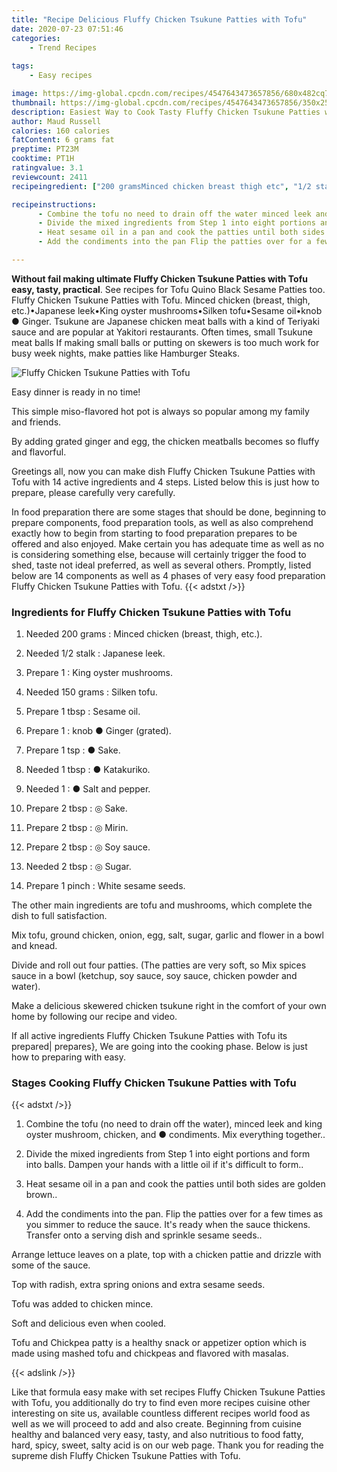 ```yaml
---
title: "Recipe Delicious Fluffy Chicken Tsukune Patties with Tofu"
date: 2020-07-23 07:51:46
categories:
    - Trend Recipes
    
tags:
    - Easy recipes

image: https://img-global.cpcdn.com/recipes/4547643473657856/680x482cq70/fluffy-chicken-tsukune-patties-with-tofu-recipe-main-photo.jpg
thumbnail: https://img-global.cpcdn.com/recipes/4547643473657856/350x250cq70/fluffy-chicken-tsukune-patties-with-tofu-recipe-main-photo.jpg
description: Easiest Way to Cook Tasty Fluffy Chicken Tsukune Patties with Tofu with 14 ingredients and 4 stages of easy cooking.
author: Maud Russell
calories: 160 calories
fatContent: 6 grams fat
preptime: PT23M
cooktime: PT1H
ratingvalue: 3.1
reviewcount: 2411
recipeingredient: ["200 gramsMinced chicken breast thigh etc", "1/2 stalkJapanese leek", "1King oyster mushrooms", "150 gramsSilken tofu", "1 tbspSesame oil", "1knob  Ginger grated", "1 tsp Sake", "1 tbsp Katakuriko", "1 Salt and pepper", "2 tbsp Sake", "2 tbsp Mirin", "2 tbsp Soy sauce", "2 tbsp Sugar", "1 pinchWhite sesame seeds"]

recipeinstructions: 
      - Combine the tofu no need to drain off the water minced leek and king oyster mushroom chicken and  condiments Mix everything together 
      - Divide the mixed ingredients from Step 1 into eight portions and form into balls Dampen your hands with a little oil if its difficult to form 
      - Heat sesame oil in a pan and cook the patties until both sides are golden brown 
      - Add the condiments into the pan Flip the patties over for a few times as you simmer to reduce the sauce Its ready when the sauce thickens  Transfer onto a serving dish and sprinkle sesame seeds

---
```




**Without fail making ultimate Fluffy Chicken Tsukune Patties with Tofu easy, tasty, practical**. See recipes for Tofu Quino Black Sesame Patties too. Fluffy Chicken Tsukune Patties with Tofu. Minced chicken (breast, thigh, etc.)•Japanese leek•King oyster mushrooms•Silken tofu•Sesame oil•knob ● Ginger. Tsukune are Japanese chicken meat balls with a kind of Teriyaki sauce and are popular at Yakitori restaurants. Often times, small Tsukune meat balls If making small balls or putting on skewers is too much work for busy week nights, make patties like Hamburger Steaks.


![Fluffy Chicken Tsukune Patties with Tofu](https://img-global.cpcdn.com/recipes/4547643473657856/680x482cq70/fluffy-chicken-tsukune-patties-with-tofu-recipe-main-photo.jpg "Fluffy Chicken Tsukune Patties with Tofu")



Easy dinner is ready in no time!

This simple miso-flavored hot pot is always so popular among my family and friends.

By adding grated ginger and egg, the chicken meatballs becomes so fluffy and flavorful.


Greetings all, now you can make dish Fluffy Chicken Tsukune Patties with Tofu with 14 active ingredients and 4 steps. Listed below this is just how to prepare, please carefully very carefully.

In food preparation there are some stages that should be done, beginning to prepare components, food preparation tools, as well as also comprehend exactly how to begin from starting to food preparation prepares to be offered and also enjoyed. Make certain you has adequate time as well as no is considering something else, because will certainly trigger the food to shed, taste not ideal preferred, as well as several others. Promptly, listed below are 14 components as well as 4 phases of very easy food preparation Fluffy Chicken Tsukune Patties with Tofu.
{{< adstxt />}}

### Ingredients for Fluffy Chicken Tsukune Patties with Tofu


1. Needed 200 grams : Minced chicken (breast, thigh, etc.).

1. Needed 1/2 stalk : Japanese leek.

1. Prepare 1 : King oyster mushrooms.

1. Needed 150 grams : Silken tofu.

1. Prepare 1 tbsp : Sesame oil.

1. Prepare 1 : knob ● Ginger (grated).

1. Prepare 1 tsp : ● Sake.

1. Needed 1 tbsp : ● Katakuriko.

1. Needed 1 : ● Salt and pepper.

1. Prepare 2 tbsp : ◎ Sake.

1. Prepare 2 tbsp : ◎ Mirin.

1. Prepare 2 tbsp : ◎ Soy sauce.

1. Needed 2 tbsp : ◎ Sugar.

1. Prepare 1 pinch : White sesame seeds.


The other main ingredients are tofu and mushrooms, which complete the dish to full satisfaction.

Mix tofu, ground chicken, onion, egg, salt, sugar, garlic and flower in a bowl and knead.

Divide and roll out four patties. (The patties are very soft, so Mix spices sauce in a bowl (ketchup, soy sauce, soy sauce, chicken powder and water).

Make a delicious skewered chicken tsukune right in the comfort of your own home by following our recipe and video.


If all active ingredients Fluffy Chicken Tsukune Patties with Tofu its prepared| prepares}, We are going into the cooking phase. Below is just how to preparing with easy.

### Stages Cooking Fluffy Chicken Tsukune Patties with Tofu

{{< adstxt />}}


1. Combine the tofu (no need to drain off the water), minced leek and king oyster mushroom, chicken, and ● condiments. Mix everything together..



1. Divide the mixed ingredients from Step 1 into eight portions and form into balls. Dampen your hands with a little oil if it&#39;s difficult to form..



1. Heat sesame oil in a pan and cook the patties until both sides are golden brown..



1. Add the condiments into the pan. Flip the patties over for a few times as you simmer to reduce the sauce. It&#39;s ready when the sauce thickens.  Transfer onto a serving dish and sprinkle sesame seeds..




Arrange lettuce leaves on a plate, top with a chicken pattie and drizzle with some of the sauce.

Top with radish, extra spring onions and extra sesame seeds.

Tofu was added to chicken mince.

Soft and delicious even when cooled.

Tofu and Chickpea patty is a healthy snack or appetizer option which is made using mashed tofu and chickpeas and flavored with masalas.


{{< adslink />}}

Like that formula easy make with set recipes Fluffy Chicken Tsukune Patties with Tofu, you additionally do try to find even more recipes cuisine other interesting on site us, available countless different recipes world food as well as we will proceed to add and also create. Beginning from cuisine healthy and balanced very easy, tasty, and also nutritious to food fatty, hard, spicy, sweet, salty acid is on our web page. Thank you for reading the supreme dish Fluffy Chicken Tsukune Patties with Tofu.
